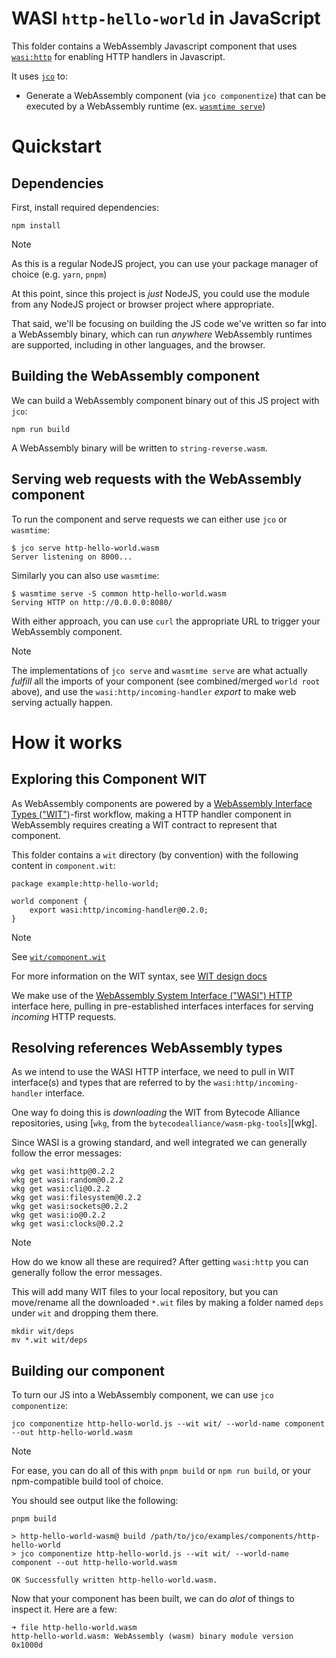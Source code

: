 # WASI `http-hello-world` in JavaScript

This folder contains a WebAssembly Javascript component that uses [`wasi:http`][wasi-http] for enabling HTTP handlers in Javascript.

It uses [`jco`][jco] to:

- Generate a WebAssembly component (via `jco componentize`) that can be executed by a WebAssembly runtime (ex. [`wasmtime serve`][wasmtime])

[nodejs]: https://nodejs.org
[jco]: https://bytecodealliance.github.io/jco/
[wasi-http]: https://github.com/WebAssembly/wasi-http
[wasmtime]: https://github.com/bytecodealliance/wasmtime

# Quickstart

## Dependencies

First, install required dependencies:

```console
npm install
```

> [!NOTE]
> As this is a regular NodeJS project, you can use your package manager of choice (e.g. `yarn`, `pnpm`)

At this point, since this project is *just* NodeJS, you could use the module from any NodeJS project or browser project where appropriate.

That said, we'll be focusing on building the JS code we've written so far into a WebAssembly binary, which can run *anywhere* WebAssembly runtimes are supported,
including in other languages, and the browser.

## Building the WebAssembly component

We can build a WebAssembly component binary out of this JS project with `jco`:

```console
npm run build
```

A WebAssembly binary will be written to `string-reverse.wasm`.

## Serving web requests with the WebAssembly component

To run the component and serve requests we can either use `jco` or `wasmtime`:

```console
$ jco serve http-hello-world.wasm
Server listening on 8000...
```

Similarly you can also use `wasmtime`:

```
$ wasmtime serve -S common http-hello-world.wasm
Serving HTTP on http://0.0.0.0:8080/
```

With either approach, you can use `curl` the appropriate URL to trigger your WebAssembly component.

> [!NOTE]
> The implementations of `jco serve` and `wasmtime serve` are what actually *fulfill* all the imports
> of your component (see combined/merged `world root` above), and use the `wasi:http/incoming-handler` *export*
> to make web serving actually happen.

# How it works

## Exploring this Component WIT

As WebAssembly components are powered by a [WebAssembly Interface Types ("WIT")][wit]-first workflow, making
a HTTP handler component in WebAssembly requires creating a WIT contract to represent that component.

This folder contains a `wit` directory (by convention) with the following content in `component.wit`:

```wit
package example:http-hello-world;

world component {
    export wasi:http/incoming-handler@0.2.0;
}
```

> [!NOTE]
> See [`wit/component.wit`](./wit/component.wit)
>
> For more information on the WIT syntax, see [WIT design docs][wit]

We make use of the [WebAssembly System Interface ("WASI") HTTP][wasi-http] interface here, pulling in
pre-established interfaces interfaces for serving *incoming* HTTP requests.

[wasi-http]: https://github.com/WebAssembly/wasi-http
[wit]: https://github.com/WebAssembly/component-model/blob/main/design/mvp/WIT.md

## Resolving references WebAssembly types

As we intend to use the WASI HTTP interface, we need to pull in WIT interface(s) and types that are referred to by
the `wasi:http/incoming-handler` interface.

One way fo doing this is *downloading* the WIT from Bytecode Alliance repositories, using [`wkg`, from the `bytecodealliance/wasm-pkg-tools`][wkg].

Since WASI is a growing standard, and well integrated we can generally follow the error messages:

```console
wkg get wasi:http@0.2.2
wkg get wasi:random@0.2.2
wkg get wasi:cli@0.2.2
wkg get wasi:filesystem@0.2.2
wkg get wasi:sockets@0.2.2
wkg get wasi:io@0.2.2
wkg get wasi:clocks@0.2.2
```

> [!NOTE]
> How do we know all these are required? After getting `wasi:http` you can generally follow the error messages.

This will add many WIT files to your local repository, but you can move/rename all the downloaded `*.wit` files
by making a folder named `deps` under `wit` and dropping them there.

```console
mkdir wit/deps
mv *.wit wit/deps
```

## Building our component

To turn our JS into a WebAssembly component, we can use `jco componentize`:

```console
jco componentize http-hello-world.js --wit wit/ --world-name component --out http-hello-world.wasm
```

> [!NOTE]
> For ease, you can do all of this with `pnpm build` or `npm run build`, or your npm-compatible build tool of choice.

You should see output like the following:

```
pnpm build

> http-hello-world-wasm@ build /path/to/jco/examples/components/http-hello-world
> jco componentize http-hello-world.js --wit wit/ --world-name component --out http-hello-world.wasm

OK Successfully written http-hello-world.wasm.
```

Now that your component has been built, we can do *alot* of things to inspect it. Here are a few:

```
➜ file http-hello-world.wasm
http-hello-world.wasm: WebAssembly (wasm) binary module version 0x1000d
```
